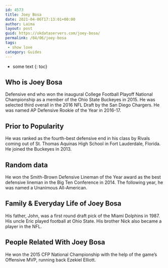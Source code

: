 ```yaml
---
id: 4573
title: Joey Bosa
date: 2021-04-06T17:13:01+00:00
author: Laima
layout: post
guid: https://ukdataservers.com/joey-bosa/
permalink: /04/06/joey-bosa
tags:
 - show love
category: Guides
---
```


* some text
{: toc}


## Who is Joey Bosa
                  
                  
                  
Defensive end who won the inaugural College Football Playoff National Championship as a member of the Ohio State Buckeyes in 2015. He was selected third overall in the 2016 NFL Draft by the San Diego Chargers. He was named AP Defensive Rookie of the Year in 2016-17.
                  
              
            
              
            
                
                
                
## Prior to Popularity
                  
                  
                  
He was ranked as the fourth-best defensive end in his class by Rivals coming out of St. Thomas Aquinas High School in Fort Lauderdale, Florida. He joined the Buckeyes in 2013.
                  
              
            
              
            
                
                
                
## Random data
                  
                  
                  
He won the Smith-Brown Defensive Lineman of the Year award as the best defensive lineman in the Big Ten Conference in 2014. The following year, he was named a Unanimous All-American.
                  
              
            
              
            
                
                
                
## Family & Everyday Life of Joey Bosa
                  
                  
                  
His father, John, was a first round draft pick of the Miami Dolphins in 1987. His uncle Eric played football at Ohio State. His brother Nick also became a player in the NFL.
                  
              
            
              
            
                
                
                
## People Related With Joey Bosa
                  
                  
                  
He won the 2015 CFP National Championship with the help of the game&#8217;s Offensive MVP, running back Ezekiel Elliott.
                  
              
            
              
            
                
              
            
              
              
            
            
              
            
          
          
          